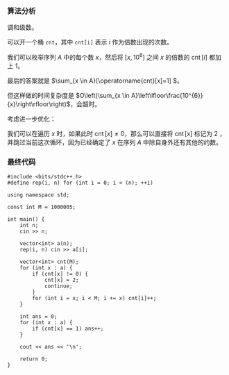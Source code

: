 ### 算法分析

调和级数。

可以开一个桶 `cnt`，其中  `cnt[i]`  表示  $i$  作为倍数出现的次数。

我们可以枚举序列  $A$  中的每个数  $x$，然后将  $\left[x, 10^{6}\right]$  之间  $x$  的倍数的  $\operatorname{cnt}[i]$  都加上 $1$。

最后的答案就是  $\sum_{x \in A}[\operatorname{cnt}[x]=1] $。

但这样做的时间复杂度是  $O\left(\sum_{x \in A}\left\lfloor\frac{10^{6}}{x}\right\rfloor\right)$，会超时。

考虑进一步优化：

我们可以在遍历  $x$  时，如果此时  $\operatorname{cnt}[x] \neq 0$，那么可以直接将  $\operatorname{cnt}[\mathrm{x}]$  标记为 $2$ ，并跳过当前这次循环，因为已经确定了  $x$  在序列  $A$  中除自身外还有其他的约数。

### 最终代码
```
#include <bits/stdc++.h>
#define rep(i, n) for (int i = 0; i < (n); ++i)

using namespace std;

const int M = 1000005;

int main() {
    int n;
    cin >> n;

    vector<int> a(n);
    rep(i, n) cin >> a[i];

    vector<int> cnt(M);
    for (int x : a) {
        if (cnt[x] != 0) {
            cnt[x] = 2;
            continue;
        }
        for (int i = x; i < M; i += x) cnt[i]++;
    }

    int ans = 0;
    for (int x : a) {
        if (cnt[x] == 1) ans++;
    }

    cout << ans << '\n';

    return 0;
}
```